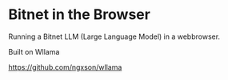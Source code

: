 # Bitnet in the Browser

Running a Bitnet LLM (Large Language Model) in a webbrowser. 

Built on Wllama

https://github.com/ngxson/wllama
